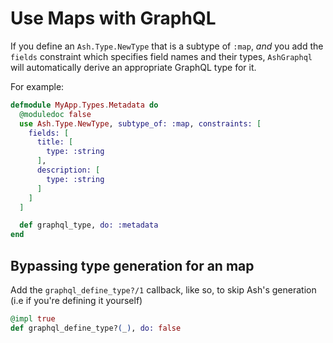 # Use Maps with GraphQL

If you define an `Ash.Type.NewType` that is a subtype of `:map`, _and_ you add the `fields` constraint which specifies field names and their types, `AshGraphql` will automatically derive an appropriate GraphQL type for it.

For example:

```elixir
defmodule MyApp.Types.Metadata do
  @moduledoc false
  use Ash.Type.NewType, subtype_of: :map, constraints: [
    fields: [
      title: [
        type: :string
      ],
      description: [
        type: :string
      ]
    ]
  ]

  def graphql_type, do: :metadata
end

```

## Bypassing type generation for an map

Add the `graphql_define_type?/1` callback, like so, to skip Ash's generation (i.e if you're defining it yourself)

```elixir
@impl true
def graphql_define_type?(_), do: false
```
